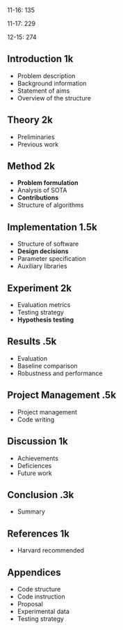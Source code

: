 11-16: 135

11-17: 229

12-15: 274



## Introduction 1k

- Problem description
- Background information
- Statement of aims
- Overview of the structure



## Theory 2k

- Preliminaries
- Previous work



## Method 2k

- **Problem formulation**
- Analysis of SOTA
- **Contributions**
- Structure of algorithms



## Implementation 1.5k

- Structure of software
- **Design decisions**
- Parameter specification
- Auxiliary libraries



## Experiment 2k

- Evaluation metrics
- Testing strategy
- **Hypothesis testing**



## Results .5k

- Evaluation
- Baseline comparison
- Robustness and performance



## Project Management .5k

- Project management
- Code writing



## Discussion 1k

- Achievements
- Deficiences
- Future work



## Conclusion .3k

- Summary



## References 1k

- Harvard recommended



## Appendices

- Code structure
- Code instruction
- Proposal
- Experimental data
- Testing strategy



